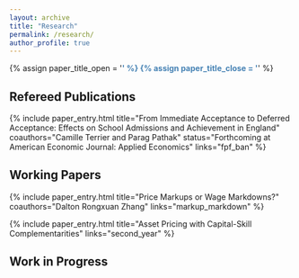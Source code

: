 ```yaml
---
layout: archive
title: "Research"  
permalink: /research/
author_profile: true
---
```


{% assign paper_title_open = '<span style="color:#4682B4; font-weight:bold !important;">' %}
{% assign paper_title_close = '</span>' %}

<!-- ## Job Market Paper

{{ paper_title_open }} Joint Market Power and Macro-Finance Trends {{ paper_title_close }} <br>
with Dalton Rongxuan Zhang <br>
[[Paper](https://ren-kevin.github.io/files/working_papers/markup_markdown_series/.pdf){: .btn--generalbutton  target="_blank"}] -->

## Refereed Publications

<!-- The links are in links.yaml under the _data folder -->
<!-- The code for the paper_entry function are in paper_entry.html in the _includes folder -->

{% include paper_entry.html
   title="From Immediate Acceptance to Deferred Acceptance: Effects on School Admissions and Achievement in England"
   coauthors="Camille Terrier and Parag Pathak"
   status="Forthcoming at American Economic Journal: Applied Economics"
   links="fpf_ban" %}

## Working Papers

{% include paper_entry.html
   title="Price Markups or Wage Markdowns?"
   coauthors="Dalton Rongxuan Zhang"
   links="markup_markdown" %}

{% include paper_entry.html
   title="Asset Pricing with Capital-Skill Complementarities"
   links="second_year" %}

## Work in Progress

<!-- {{ paper_title_open }} Joint Market Power and Macro-Finance Trends {{ paper_title_close }} <br>
with Dalton Rongxuan Zhang

{{ paper_title_open }} Monetary Policy Transmission in the Presence of Joint Market Power {{ paper_title_close }} <br>
with Dalton Rongxuan Zhang -->

<!-- {% if author.googlescholar %}
  You can also find my articles on <u><a href="{{author.googlescholar}}">my Google Scholar profile</a>.</u>
{% endif %}

{% include base_path %}

{% for post in site.publications reversed %}
  {% include archive-single.html %}
{% endfor %} -->
